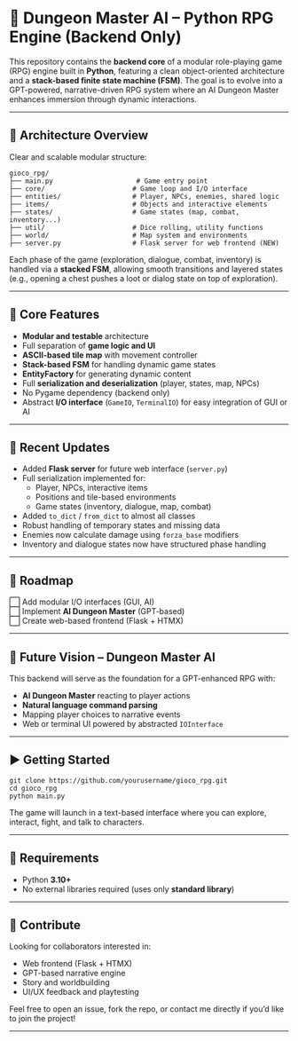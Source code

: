 # 🧠 Dungeon Master AI – Python RPG Engine (Backend Only)

This repository contains the **backend core** of a modular role-playing game (RPG) engine built in **Python**, featuring a clean object-oriented architecture and a **stack-based finite state machine (FSM)**. The goal is to evolve into a GPT-powered, narrative-driven RPG system where an AI Dungeon Master enhances immersion through dynamic interactions.

---

## 🧱 Architecture Overview

Clear and scalable modular structure:

```
gioco_rpg/
├── main.py                     # Game entry point
├── core/                      # Game loop and I/O interface
├── entities/                  # Player, NPCs, enemies, shared logic
├── items/                     # Objects and interactive elements
├── states/                    # Game states (map, combat, inventory...)
├── util/                      # Dice rolling, utility functions
├── world/                     # Map system and environments
├── server.py                  # Flask server for web frontend (NEW)
```

Each phase of the game (exploration, dialogue, combat, inventory) is handled via a **stacked FSM**, allowing smooth transitions and layered states (e.g., opening a chest pushes a loot or dialog state on top of exploration).

---

## 🔧 Core Features

- **Modular and testable** architecture
- Full separation of **game logic and UI**
- **ASCII-based tile map** with movement controller
- **Stack-based FSM** for handling dynamic game states
- **EntityFactory** for generating dynamic content
- Full **serialization and deserialization** (player, states, map, NPCs)
- No Pygame dependency (backend only)
- Abstract **I/O interface** (`GameIO`, `TerminalIO`) for easy integration of GUI or AI

---

## 🚀 Recent Updates

- Added **Flask server** for future web interface (`server.py`)
- Full serialization implemented for:
  - Player, NPCs, interactive items
  - Positions and tile-based environments
  - Game states (inventory, dialogue, map, combat)
- Added `to_dict` / `from_dict` to almost all classes
- Robust handling of temporary states and missing data
- Enemies now calculate damage using `forza_base` modifiers
- Inventory and dialogue states now have structured phase handling

---

## 📅 Roadmap

⬜ Add modular I/O interfaces (GUI, AI)  
⬜ Implement **AI Dungeon Master** (GPT-based)  
⬜ Create web-based frontend (Flask + HTMX)

---

## 🌌 Future Vision – Dungeon Master AI

This backend will serve as the foundation for a GPT-enhanced RPG with:

- **AI Dungeon Master** reacting to player actions
- **Natural language command parsing**
- Mapping player choices to narrative events
- Web or terminal UI powered by abstracted `IOInterface`

---

## ▶️ Getting Started

```
git clone https://github.com/yourusername/gioco_rpg.git
cd gioco_rpg
python main.py
```

The game will launch in a text-based interface where you can explore, interact, fight, and talk to characters.

---

## 🧪 Requirements

- Python **3.10+**
- No external libraries required (uses only **standard library**)

---

## 🙌 Contribute

Looking for collaborators interested in:

- Web frontend (Flask + HTMX)
- GPT-based narrative engine
- Story and worldbuilding
- UI/UX feedback and playtesting

Feel free to open an issue, fork the repo, or contact me directly if you’d like to join the project!

---
